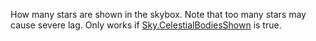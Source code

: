 How many stars are shown in the skybox. Note that too many stars may cause
severe lag. Only works if [Sky.CelestialBodiesShown](https://create.roblox.com/docs/reference/engine/classes/Sky#CelestialBodiesShown) is true.